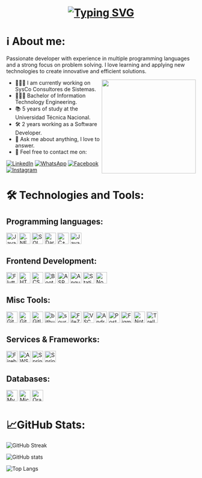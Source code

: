 <h1 align = "center">
<a href="https://git.io/typing-svg"><img src="https://readme-typing-svg.demolab.com?size=75&duration=1400&pause=500&color=FFF&background=000000EE&center=true&multiline=true&width=1920&height=384&lines=Hello+World+!;+I'm+Luis+Carlos+;Welcome+to+my+GitHub+profile" alt="Typing SVG" /></a>
</h1>
<h1>ℹ️ About me:</h1>

Passionate developer with experience in multiple programming languages ​​and a strong focus on problem solving. I love learning and applying new technologies to create innovative and efficient solutions.
<br>

<picture> <img align="right" src="https://github.com/7oSkaaa/7oSkaaa/blob/main/Images/Right_Side.gif?raw=true" width = 250px></picture>
 - 👨🏻‍🔧 I am currently working on SysCo Consultores de Sistemas.
 - 👨🏻‍🎓 Bachelor of Information Technology Engineering.
 - 📚 5 years of study at the Universidad Técnica Nacional.
 - 🛠️ 2 years working as a Software Developer.
 - 💬 Ask me about anything, I love to answer.
 - 📨 Feel free to contact me on:

[![LinkedIn](https://img.shields.io/badge/LinkedIn-%230077B5.svg?logo=linkedin&logoColor=white&Color=#0e76a8)](https://linkedin.com/in/lcmurillor)  [![WhatsApp](https://img.shields.io/badge/WhatsApp-%20?style=flat&logo=WhatsApp&logoColor=%23FFF&color=%2325D366)](https://wa.me/50683574730)  [![Facebook](https://img.shields.io/badge/Facebook-%20?style=flat&logo=Facebook&color=%231877F2)](https://www.facebook.com/lcmurillor) [![Instagram](https://img.shields.io/badge/Instagram-%20?style=flat&logo=Instagram&logoColor=%23FFFF&color=%23E1306C)](https://www.instagram.com/lcmurillor)

<h1>🛠️ Technologies and Tools:</h1>
<h2>Programming languages:</h2>
<a href="#"><img alt="Java" src="https://custom-icon-badges.demolab.com/badge/Java-007396.svg?style=flat-square&logo=java&logoColor=f89820&color=5382a1"  height="30px"></a>
<a href="#"><img alt=".NET" src="https://img.shields.io/badge/.NET-%20?style=flat-square&logo=dotnet&logoColor=%231c054c&color=%23a89fb7" height="30px"/></a>
<a href="#"><img alt="SQL" src="https://custom-icon-badges.demolab.com/badge/SQL-025E8C.svg?style=flat-square&logo=database&logoColor=white" height="30px"></a>
<a href="#"><img alt="Dart" src="https://img.shields.io/badge/Dart-%20?style=flat-square&logo=dart&logoColor=40c4ff&color=263238" height="30px"></a>
<a href="#"><img alt="C++" src="https://img.shields.io/badge/C%2B%2B-%20?style=flat-square&logo=c%2B%2B&logoColor=%23044F88&color=black" height="30px"></a>
<a href="#"><img alt="JavaScript" src="https://img.shields.io/badge/JavaScript-%20?style=flat-square&logo=JavaScript&logoColor=%23f0db4f&color=%23323330" height="30px"/></a>

<h2>Frontend Development:</h2>
<a href="#"><img alt="Flutter" src="https://img.shields.io/badge/Flutter-%20?style=flat-square&logo=Flutter&logoColor=%2354c0f4&color=%2334445b" height="30px"/></a>
<a href="#"><img alt="HTML5" src="https://img.shields.io/badge/HTML-%20?style=flat-square&logo=HTML5&logoColor=%23e34c26&color=%23000000" height="30px"/></a>
<a href="#"><img alt="CSS" src="https://img.shields.io/badge/CSS-%20?style=flat-square&logo=css3&logoColor=%23264de4&color=%23000000" height="30px"/></a>
<a href="#"><img alt="Bootstrap" src="https://img.shields.io/badge/Bootstrap-%20?style=flat-square&logo=bootstrap&logoColor=%23ffffff&color=%23563d7c" height="30px"/></a>
<a href="#"><img alt="ASP.NET" src="https://img.shields.io/badge/ASP.NET-%20?style=flat-square&logo=dotnet&logoColor=%23c484e4&color=%23041f6a" height="30px"/></a>
<a href="#"><img alt="Angular" src="https://img.shields.io/badge/Angular-%20?style=flat-square&logo=angular&logoColor=%23d4173b&color=%2333344c" height="30px"/></a>
<a href="#"><img alt="Static Badge" src="https://img.shields.io/badge/React-%20?style=flat-square&logo=react&logoColor=61DBFB&color=black" height="30px"/></a>
<a href="#"><img alt="NodeJS" src="https://img.shields.io/badge/NodeJS-%20?style=flat-square&logo=Node.js&logoColor=%233c873a&color=%23303030" height="30px"/></a>

<h2>Misc Tools:</h2>
<a href="#"><img alt="Git" src="https://img.shields.io/badge/Git-%20?style=flat-square&logo=Git&logoColor=%23f34f29&color=black" height="30px"/></a>
<a href="#"><img alt="Github" src="https://img.shields.io/badge/Github-%20?style=flat-square&logo=Github&logoColor=%23FFF&color=black" height="30px"/></a>
<a href="#"><img alt="Gitlab" src="https://img.shields.io/badge/Gitlab-%20?style=flat-square&logo=Gitlab&logoColor=%23e24329&color=black" height="30px"/></a>
<a href="#"><img alt="bitbucket" src="https://img.shields.io/badge/Bitbucket-%20?style=flat-square&logo=bitbucket&logoColor=2684FF&color=253858" height="30px"/></a>
<a href="#"><img alt="sourcetree" src="https://img.shields.io/badge/Sourcetree-%20?style=flat-square&logo=sourcetree&logoColor=2684FF&color=253858" height="30px"/></a>
<a href="#"><img alt="FileZilla" src="https://img.shields.io/badge/FileZilla-%20?style=flat-square&logo=filezilla&logoColor=BF0000&color=black" height="30px"/></a>
<a href="#"><img alt="VSCode" src="https://custom-icon-badges.demolab.com/badge/VSCode-%20?style=flat-square&logo=visualstudio&logoColor=%233c873a&color=303030" height="30px"/></a>
<a href="#"><img alt="Android Studio" src="https://img.shields.io/badge/Android%20Studio-%20?style=flat-square&logo=androidstudio&logoColor=669933&color=666666" height="30px"/></a>
<a href="#"><img alt="Postman" src="https://img.shields.io/badge/Postman-%20?style=flat-square&logo=postman&logoColor=%23fb7505&color=%233f5d65" height="30px"/></a>
<a href="#"><img alt="Figma" src="https://img.shields.io/badge/Figma-%20?style=flat-square&logo=Figma&logoColor=FFFF&color=black" height="30px"/></a>
<a href="#"><img alt="Notion" src="https://img.shields.io/badge/Notion-%20?style=flat-square&logo=notion&logoColor=FFFF&color=black" height="30px"/></a>
<a href="#"><img alt="Trello" src="https://img.shields.io/badge/Trello-%20?style=flat-square&logo=trello&logoColor=%230079bf&color=%23c4c9cc"height="30px"/></a>

<h2>Services & Frameworks: </h2>
<a href="#"><img alt="Firebase" src="https://img.shields.io/badge/Firebase-%20?style=flat-square&logo=firebase&logoColor=%23FFA611&color=black" height="30px"/></a>
<a href="#"><img alt="AWS" src="https://custom-icon-badges.demolab.com/badge/AWS-%20?style=flat-square&logo=aws&logoColor=%23e47911&color=%23232f3e" height="30px"/></a>
<a href="#"><img alt="Spring" src="https://img.shields.io/badge/Spring-%20?style=flat-square&logo=spring&logoColor=FFF&color=%238BC34A" height="30px"/></a>
<a href="#"><img alt="Spring Boot" src="https://img.shields.io/badge/Spring%20Boot-%20?style=flat-square&logo=springboot&logoColor=FFF&color=%238BC34A" height="30px"/></a>

<h2>Databases:</h2>
<a href="#"><img alt="MySQL" src="https://custom-icon-badges.demolab.com/badge/MySQL-%20?style=flat-square&logo=mysql&logoColor=FFF&color=00758F" height="30px"/></a>
<a href="#"><img alt="Microsoft SQL Server" src="https://custom-icon-badges.demolab.com/badge/Microsoft%20SQL%20Server-%20?style=flat-square&logo=windows&logoColor=FFF&color=CFD8DC" height="30px"/></a>
<a href="#"><img alt="Oracle SQL Developer" src="https://img.shields.io/badge/Oracle%20SQL%20Developer-%20?style=flat-square&logo=oracle&logoColor=%23f80000&color=black" height="30px"/></a>

<h1>📈GitHub Stats:</h1>

![GitHub Streak](https://github-readme-streak-stats.herokuapp.com?user=lcmurillor&theme=dark)

![GitHub stats](https://github-readme-stats.vercel.app/api?username=lcmurillor&show_icons=true&theme=dark)

![Top Langs](https://github-readme-stats.vercel.app/api/top-langs/?username=lcmurillor&size_weight=0.5&count_weight=0.5&theme=dark)
